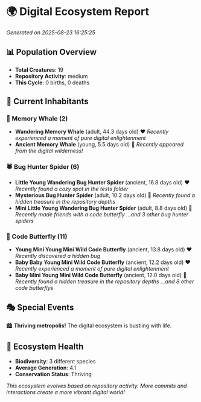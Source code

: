 # 🌍 Digital Ecosystem Report
*Generated on 2025-08-23 16:25:25*

## 📊 Population Overview
- **Total Creatures**: 19
- **Repository Activity**: medium
- **This Cycle**: 0 births, 0 deaths

## 👥 Current Inhabitants

### 🐋 Memory Whale (2)
- **Wandering Memory Whale** (adult, 44.3 days old) ❤️
  *Recently experienced a moment of pure digital enlightenment*
- **Ancient Memory Whale** (young, 5.5 days old) 💚
  *Recently appeared from the digital wilderness!*

### 🕷️ Bug Hunter Spider (6)
- **Little Young Wandering Bug Hunter Spider** (ancient, 16.8 days old) ❤️
  *Recently found a cozy spot in the tests folder*
- **Mysterious Bug Hunter Spider** (adult, 10.2 days old) 💛
  *Recently found a hidden treasure in the repository depths*
- **Mini Little Young Wandering Bug Hunter Spider** (adult, 8.8 days old) 💛
  *Recently made friends with a code butterfly*
  *...and 3 other bug hunter spiders*

### 🦋 Code Butterfly (11)
- **Young Mini Young Mini Wild Code Butterfly** (ancient, 13.8 days old) ❤️
  *Recently discovered a hidden bug*
- **Baby Baby Young Mini Wild Code Butterfly** (ancient, 12.2 days old) ❤️
  *Recently experienced a moment of pure digital enlightenment*
- **Baby Mini Young Mini Wild Code Butterfly** (ancient, 12.0 days old) 💛
  *Recently found a hidden treasure in the repository depths*
  *...and 8 other code butterflys*

## 🎭 Special Events

🏙️ **Thriving metropolis!** The digital ecosystem is bustling with life.

## 🔬 Ecosystem Health
- **Biodiversity**: 3 different species
- **Average Generation**: 4.1
- **Conservation Status**: Thriving

*This ecosystem evolves based on repository activity. More commits and interactions create a more vibrant digital world!*
